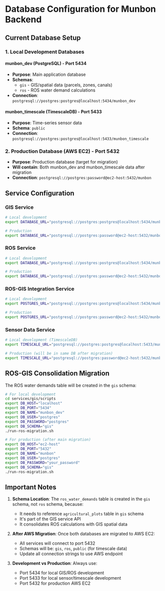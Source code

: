 # Database Configuration for Munbon Backend

## Current Database Setup

### 1. Local Development Databases

#### munbon_dev (PostgreSQL) - Port 5434
- **Purpose**: Main application database
- **Schemas**: 
  - `gis` - GIS/spatial data (parcels, zones, canals)
  - `ros` - ROS water demand calculations
- **Connection**: `postgresql://postgres:postgres@localhost:5434/munbon_dev`

#### munbon_timescale (TimescaleDB) - Port 5433
- **Purpose**: Time-series sensor data
- **Schema**: `public`
- **Connection**: `postgresql://postgres:postgres@localhost:5433/munbon_timescale`

### 2. Production Database (AWS EC2) - Port 5432
- **Purpose**: Production database (target for migration)
- **Will contain**: Both munbon_dev and munbon_timescale data after migration
- **Connection**: `postgresql://postgres:password@ec2-host:5432/munbon`

## Service Configuration

### GIS Service
```bash
# Local development
export DATABASE_URL="postgresql://postgres:postgres@localhost:5434/munbon_dev"

# Production
export DATABASE_URL="postgresql://postgres:password@ec2-host:5432/munbon"
```

### ROS Service
```bash
# Local development
export DATABASE_URL="postgresql://postgres:postgres@localhost:5434/munbon_dev"

# Production
export DATABASE_URL="postgresql://postgres:password@ec2-host:5432/munbon"
```

### ROS-GIS Integration Service
```bash
# Local development
export POSTGRES_URL="postgresql://postgres:postgres@localhost:5434/munbon_dev"

# Production
export POSTGRES_URL="postgresql://postgres:password@ec2-host:5432/munbon"
```

### Sensor Data Service
```bash
# Local development (TimescaleDB)
export TIMESCALE_URL="postgresql://postgres:postgres@localhost:5433/munbon_timescale"

# Production (will be in same DB after migration)
export TIMESCALE_URL="postgresql://postgres:password@ec2-host:5432/munbon"
```

## ROS-GIS Consolidation Migration

The ROS water demands table will be created in the `gis` schema:

```bash
# For local development
cd services/gis/scripts
export DB_HOST="localhost"
export DB_PORT="5434"
export DB_NAME="munbon_dev"
export DB_USER="postgres"
export DB_PASSWORD="postgres"
export DB_SCHEMA="gis"
./run-ros-migration.sh

# For production (after main migration)
export DB_HOST="ec2-host"
export DB_PORT="5432"
export DB_NAME="munbon"
export DB_USER="postgres"
export DB_PASSWORD="your_password"
export DB_SCHEMA="gis"
./run-ros-migration.sh
```

## Important Notes

1. **Schema Location**: The `ros_water_demands` table is created in the `gis` schema, not `ros` schema, because:
   - It needs to reference `agricultural_plots` table in `gis` schema
   - It's part of the GIS service API
   - It consolidates ROS calculations with GIS spatial data

2. **After AWS Migration**: Once both databases are migrated to AWS EC2:
   - All services will connect to port 5432
   - Schemas will be: `gis`, `ros`, `public` (for timescale data)
   - Update all connection strings to use AWS endpoint

3. **Development vs Production**: Always use:
   - Port 5434 for local GIS/ROS development
   - Port 5433 for local sensor/timescale development  
   - Port 5432 for production AWS EC2